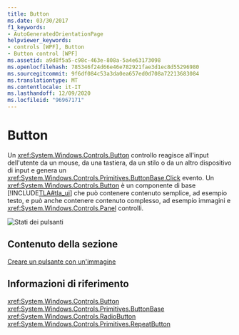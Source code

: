 ```yaml
---
title: Button
ms.date: 03/30/2017
f1_keywords:
- AutoGeneratedOrientationPage
helpviewer_keywords:
- controls [WPF], Button
- Button control [WPF]
ms.assetid: a9d8f5a5-c98c-463e-808a-5a4e63173098
ms.openlocfilehash: 785346f24d66e46e782921fae3d1ec8d55296980
ms.sourcegitcommit: 9f6df084c53a3da0ea657ed0d708a72213683084
ms.translationtype: MT
ms.contentlocale: it-IT
ms.lasthandoff: 12/09/2020
ms.locfileid: "96967171"
---
```

# <a name="button"></a>Button
Un <xref:System.Windows.Controls.Button> controllo reagisce all'input dell'utente da un mouse, da una tastiera, da un stilo o da un altro dispositivo di input e genera un <xref:System.Windows.Controls.Primitives.ButtonBase.Click> evento. Un <xref:System.Windows.Controls.Button> è un componente di base [!INCLUDE[TLA#tla_ui](../../../includes/tlasharptla-ui-md.md)] che può contenere contenuto semplice, ad esempio testo, e può anche contenere contenuto complesso, ad esempio immagini e <xref:System.Windows.Controls.Panel> controlli.  
  
 ![Stati dei pulsanti](./media/ss-ctl-buttons.png "SS_CTL_buttons")  
  
## <a name="in-this-section"></a>Contenuto della sezione  
 [Creare un pulsante con un'immagine](how-to-create-a-button-that-has-an-image.md)  
  
## <a name="reference"></a>Informazioni di riferimento  
 <xref:System.Windows.Controls.Button>  
 <xref:System.Windows.Controls.Primitives.ButtonBase>  
 <xref:System.Windows.Controls.RadioButton>  
 <xref:System.Windows.Controls.Primitives.RepeatButton>
